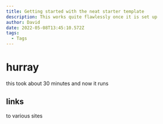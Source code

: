 ```yaml
---
title: Getting started with the neat starter template
description: This works quite flawlessly once it is set up
author: David
date: 2022-05-08T13:45:10.572Z
tags:
  - Tags
---
```

# hurray
this took about 30 minutes and now it runs

## links

to various sites